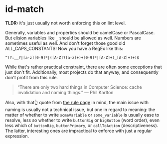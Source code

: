 id-match
========
**TLDR:** it's just usually not worth enforcing this on lint level.

Generally, variables and properties should be camelCase or PascalCase. But elision variables like `_` should be allowed as well. Numbers are sometimes useful as well. And don't forget those good old ALL_CAPS_CONSTANTS! Now you have a RegEx like this:
```regexp
^(?:__?|[a-z][0-9]*|([A-Z]?[a-z]+)+[0-9]*|[A-Z]+(_[A-Z]+)+)$
```
While that's rather practical constraint, there are often some exceptions that just don't fit. Additionally, most projects do that anyway, and consequently don't profit from this rule.

> “There are only two hard things in Computer Science: cache invalidation and naming things.”
> — Phil Karlton

Also, with that👆 quote from [the rule page](https://eslint.org/docs/rules/id-match) in mind, the main issue with naming is usually not a technical issue, but one in regard to meaning: the matter of whether to write `someVariable` or `some_variable` is usually ease to resolve, less so whether to write `buttonBig` or `bigButton` (word order), even less which of `buttonBig`, `buttonPrimary`, or `callToAction` (descriptiveness). The latter, interesting ones are impractical to enforce with just a regular expression.
